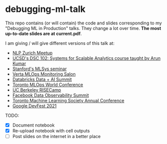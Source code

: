 # debugging-ml-talk

This repo contains (or will contain) the code and slides corresponding to my "Debugging ML in Production" talks. They change a lot over time. **The most up-to-date slides are at current.pdf**.

I am giving / will give different versions of this talk at:
* [NLP Zurich Meetup](https://www.meetup.com/NLP-Zurich/events/275819552/)
* [UCSD's DSC 102: Systems for Scalable Analytics course taught by Arun Kumar](http://cseweb.ucsd.edu/~arunkk/dsc102_winter21/schedule.html)
* [Stanford's MLSys seminar](https://www.youtube.com/watch?v=aGzu7nI8IRE)
* [Verta MLOps Monitoring Salon](https://info.verta.ai/mlops-salon-model-monitoring?utm_content=160052147&utm_medium=social&utm_source=twitter&hss_channel=tw-1081294493213585408)
* [Databricks Data + AI Summit](https://databricks.com/session_na21/catch-me-if-you-can-keeping-up-with-ml-models-in-production)
* [Toronto MLOps World Conference](https://mlopsworld.com/)
* [UC Berkeley RISECamp](https://risecamp.berkeley.edu/)
* [Facebook Data Observability Summit](https://www.linkedin.com/posts/sravankumar-nandamuri-89337032_data-observability-learning-summit-2021-activity-6866778956964741120-iUnI/)
* [Toronto Machine Learning Society Annual Conference](https://bit.ly/TMLS_2021)
* [Google DevFest 2021](https://developers.googleblog.com/2021/10/announcing-devfest-2021.html)

TODO:
- [x] Document notebook
- [x] Re-upload notebook with cell outputs
- [ ] Post slides on the internet in a better place
